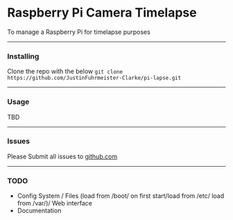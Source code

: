 
# Raspberry Pi Camera Timelapse

To manage a Raspberry Pi for timelapse purposes

---

### Installing
Clone the repo with the below
`git clone https://github.com/JustinFuhrmeister-Clarke/pi-lapse.git`

---

### Usage
TBD

---

### Issues
Please Submit all issues to 
[github.com](https://github.com/JustinFuhrmeister-Clarke/pi-lapse.git)

---

### TODO 
 * Config System / Files (load from /boot/ on first start/load from /etc/ load from /var/)/ Web interface
 * Documentation

